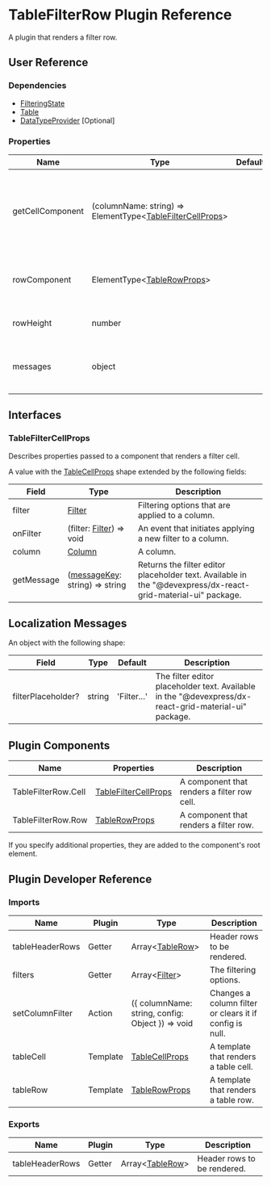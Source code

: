 # TableFilterRow Plugin Reference

A plugin that renders a filter row.

## User Reference

### Dependencies

- [FilteringState](filtering-state.md)
- [Table](table.md)
- [DataTypeProvider](data-type-provider.md) [Optional]

### Properties

Name | Type | Default | Description
-----|------|---------|------------
getCellComponent | (columnName: string) => ElementType&lt;[TableFilterCellProps](#tablefiltercellprops)&gt; | | A function returning a component that renders a filter cell for a specific column.
rowComponent | ElementType&lt;[TableRowProps](table.md#tablerowprops)&gt; | | A component that renders a filter row.
rowHeight | number | | The filter row's height.
messages | object | | An object that specifies [localization messages](#localization-messages).

## Interfaces

### TableFilterCellProps

Describes properties passed to a component that renders a filter cell.

A value with the [TableCellProps](table.md#tablecellprops) shape extended by the following fields:

Field | Type | Description
------|------|------------
filter | [Filter](filtering-state.md#filter) | Filtering options that are applied to a column.
onFilter | (filter: [Filter](filtering-state.md#filter)) => void | An event that initiates applying a new filter to a column.
column | [Column](grid.md#column) | A column.
getMessage | ([messageKey](#localization-messages): string) => string | Returns the filter editor placeholder text. Available in the "@devexpress/dx-react-grid-material-ui" package.

## Localization Messages

An object with the following shape:

Field | Type | Default | Description
------|------|---------|------------
filterPlaceholder? | string | 'Filter...' | The filter editor placeholder text. Available in the "@devexpress/dx-react-grid-material-ui" package.

## Plugin Components

Name | Properties | Description
-----|------------|------------
TableFilterRow.Cell | [TableFilterCellProps](#tablefiltercellprops) | A component that renders a filter row cell.
TableFilterRow.Row | [TableRowProps](table.md#tablerowprops) | A component that renders a filter row.

If you specify additional properties, they are added to the component's root element.

## Plugin Developer Reference

### Imports

Name | Plugin | Type | Description
-----|--------|------|------------
tableHeaderRows | Getter | Array&lt;[TableRow](table.md#tablerow)&gt; | Header rows to be rendered.
filters | Getter | Array&lt;[Filter](filtering-state.md#filter)&gt; | The filtering options.
setColumnFilter | Action | ({ columnName: string, config: Object }) => void | Changes a column filter or clears it if config is null.
tableCell | Template | [TableCellProps](table.md#tablecellprops) | A template that renders a table cell.
tableRow | Template | [TableRowProps](table.md#tablerowprops) | A template that renders a table row.

### Exports

Name | Plugin | Type | Description
-----|--------|------|------------
tableHeaderRows | Getter | Array&lt;[TableRow](table.md#tablerow)&gt; | Header rows to be rendered.
